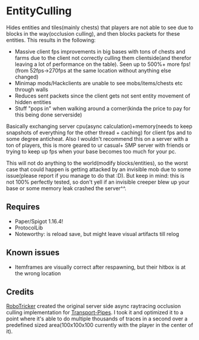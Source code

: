 # EntityCulling

Hides entities and tiles(mainly chests) that players are not able to see due to blocks in the way(occlusion culling), and then blocks packets for these entities. This results in the following:

- Massive client fps improvements in big bases with tons of chests and farms due to the client not correctly culling them clientside(and therefor leaving a lot of performance on the table). Seen up to 500%+ more fps! (from 52fps->270fps at the same location without anything else changed)
- Minimap mods/Hackclients are unable to see mobs/items/chests etc through walls
- Reduces sent packets since the client gets not sent entity movement of hidden entities
- Stuff "pops in" when walking around a corner(kinda the price to pay for this being done serverside)

Basically exchanging server cpu(async calculation)+memory(needs to keep snapshots of everything for the other thread + caching) for client fps and to some degree anticheat. Also I wouldn't recommend this on a server with a ton of players, this is more geared to ur casual+ SMP server with friends or trying to keep up fps when your base becomes too much for your pc.

This will not do anything to the world(modify blocks/entities), so the worst case that could happen is getting attacked by an invisible mob due to some issue(please report if you manage to do that :D). But keep in mind: this is not 100% perfectly tested, so don't yell if an invisible creeper blew up your base or some memory leak crashed the server^^.

## Requires

- Paper/Spigot 1.16.4!
- ProtocolLib
- Noteworthy: is reload save, but might leave visual artifacts till relog

## Known issues

-  Itemframes are visually correct after respawning, but their hitbox is at the wrong location

## Credits

[RoboTricker](https://github.com/robotricker/) created the original server side async raytracing occlusion culling implementation for [Transport-Pipes](https://github.com/RoboTricker/Transport-Pipes). I took it and optimized it to a point where it's able to do multiple thousands of traces in a second over a predefined sized area(100x100x100 currently with the player in the center of it).